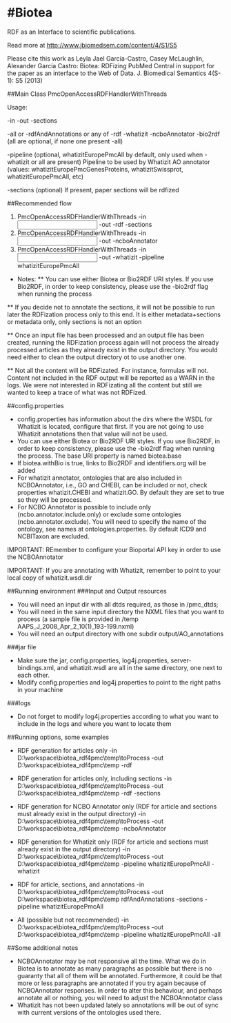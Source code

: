 #Biotea
======
RDF as an Interface to scientific publications.

Read more at http://www.jbiomedsem.com/content/4/S1/S5

Please cite this work as
Leyla Jael García-Castro, Casey McLaughlin, Alexander García Castro: Biotea: RDFizing PubMed Central in support for the paper as an interface to the Web of Data. J. Biomedical Semantics 4(S-1): S5 (2013)

##Main Class
PmcOpenAccessRDFHandlerWithThreads

Usage: 

-in <xml papers dir> -out <output dir> -sections 

-all or -rdfAndAnnotations or any of -rdf -whatizit -ncboAnnotator -bio2rdf (all are optional, if none one present -all)

-pipeline <pipeline> (optional, whatizitEuropePmcAll by default, only used when -whatizit or all are present) Pipeline to be used by Whatizit AO annotator (values: whatizitEuropePmcGenesProteins, whatizitSwissprot, whatizitEuropePmcAll, etc)

-sections (optional) If present, paper sections will be rdfized

##Recommended flow
1. PmcOpenAccessRDFHandlerWithThreads -in <input dir> -out <output dir> -rdf -sections
2. PmcOpenAccessRDFHandlerWithThreads -in <input dir> -out <output dir> -ncboAnnotator
3. PmcOpenAccessRDFHandlerWithThreads -in <input dir> -out <output dir> -whatizit -pipeline whatizitEuropePmcAll

* Notes: 
** You can use either Biotea or Bio2RDF URI styles. If you use Bio2RDF, in order to keep consistency, please use the -bio2rdf flag when running the process

** If you decide not to annotate the sections, it will not be possible to run later the RDFization process only to this end. It is either metadata+sections or metadata only, only sections is not an option

** Once an input file has been processed and an output file has been created, running the RDFization process again will not process the already processed articles as they already exist in the output directory. You would need either to clean the output directory ot to use another one.

** Not all the content will be RDFizated. For instance, formulas will not. Content not included in the RDF output will be reported as a WARN in the logs. We were not interested in RDFizating all the content but still we wanted to keep a trace of what was not RDFized.

##config.properties
* config.properties has information about the dirs where the WSDL for Whatizit is located, configure that first. If you are not going to use Whatizit annotations then that value will not be used.
* You can use either Biotea or Bio2RDF URI styles. If you use Bio2RDF, in order to keep consistency, please use the -bio2rdf flag when running the process. The base URI property is named biotea.base
* If biotea.withBio is true, links to Bio2RDF and identifiers.org will be added
* For whatizit annotator, ontologies that are also included in NCBOAnnotator, i.e., GO and CHEBI, can be included or not, check properties whatizit.CHEBI and whatizit.GO. By default they are set to true so they will be processed.
* For NCBO Annotator is possible to include only (ncbo.annotator.include.only) or exclude some ontologies (ncbo.annotator.exclude). You will need to specify the name of the ontology, see names at ontologies.properties. By default ICD9 and NCBITaxon are excluded.

IMPORTANT: REmember to configure your Bioportal API key in order to use the NCBOAnnotator

IMPORTANT: If you are annotating with Whatizit, remember to point to your local copy of whatizit.wsdl.dir

##Running environment
###Input and Output resources
* You will need an input dir with all dtds required, as those in /pmc_dtds; 
* You will need in the same input directory the NXML files that you want to process (a sample file is provided in /temp AAPS_J_2008_Apr_2_10(1)_193-199.nxml)
* You will need an output directory with one subdir output/AO_annotations

###jar file 
* Make sure the jar, config.properties, log4j.properties, server-bindings.xml, and whatizit.wsdl are all in the same directory, one next to each other.
* Modify config.properties and log4j.properties to point to the right paths in your machine

###logs
* Do not forget to modify log4j.properties according to what you want to include in the logs and where you want to locate them

##Running options, some examples
* RDF generation for articles only
-in D:\workspace\biotea_rdf4pmc\temp\toProcess -out D:\workspace\biotea_rdf4pmc\temp -rdf

* RDF generation for articles only, including sections
-in D:\workspace\biotea_rdf4pmc\temp\toProcess -out D:\workspace\biotea_rdf4pmc\temp -rdf -sections

* RDF generation for NCBO Annotator only (RDF for article and sections must already exist in the output directory)
-in D:\workspace\biotea_rdf4pmc\temp\toProcess -out D:\workspace\biotea_rdf4pmc\temp -ncboAnnotator

* RDF generation for Whatizit only (RDF for article and sections must already exist in the output directory)
-in D:\workspace\biotea_rdf4pmc\temp\toProcess -out D:\workspace\biotea_rdf4pmc\temp -pipeline whatizitEuropePmcAll -whatizit

* RDF for article, sections, and annotations
-in D:\workspace\biotea_rdf4pmc\temp\toProcess -out D:\workspace\biotea_rdf4pmc\temp rdfAndAnnotations -sections -pipeline whatizitEuropePmcAll

* All (possible but not recommended)
-in D:\workspace\biotea_rdf4pmc\temp\toProcess -out D:\workspace\biotea_rdf4pmc\temp -pipeline whatizitEuropePmcAll -all

##Some additional notes
* NCBOAnnotator may be not responsive all the time. What we do in Biotea is to annotate as many paragraphs as possible but there is no guaranty that all of them will be annotated. Furthermore, it could be that more or less paragraphs are annotated if you try again because of NCBOAnnotator responses. In order to alter this behaviour, and perhaps annotate all or nothing, you will need to adjust the NCBOAnnotator class
* Whatizit has not been updated lately so annotations will be out of sync with current versions of the ontologies used there.